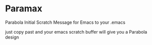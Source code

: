 Paramax
=======

Parabola Initial Scratch Message for Emacs to your .emacs

just copy past and your emacs scratch buffer will give you a Parabola design